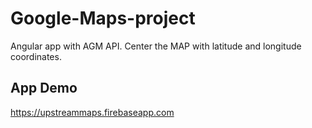 # Google-Maps-project

Angular app with AGM API.
Center the MAP with latitude and longitude coordinates.

## App Demo

https://upstreammaps.firebaseapp.com
